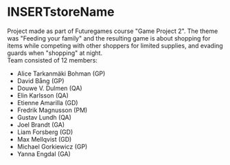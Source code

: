 # INSERTstoreName

Project made as part of Futuregames course "Game Project 2". The theme was "Feeding your family" and the resulting game is about shopping for items while competing with other shoppers for limited supplies, and evading guards when "shopping" at night.<br/>
Team consisted of 12 members:<br/>

- Alice Tarkanmäki Bohman (GP)
- David Bång (GP)
- Douwe V. Dulmen (QA)
- Elin Karlsson (QA)
- Etienne Amarilla (GD)
- Fredrik Magnusson (PM)
- Gustav Lundh (QA)
- Joel Brandt (GA)
- Liam Forsberg (GD)
- Max Mellqvist (GD)
- Michael Gorkiewicz (GP)
- Yanna Engdal (GA)
